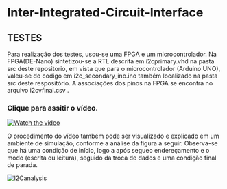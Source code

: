 # Inter-Integrated-Circuit-Interface

## TESTES
Para realização dos testes, usou-se uma FPGA e um microcontrolador. Na FPGA(DE-Nano) sintetizou-se a RTL descrita em i2cprimary.vhd na pasta src deste repositorio, em vista que para o microcontrolador (Arduino UNO), valeu-se do codigo em i2c_secondary_ino.ino também localizado na pasta src deste respositório. A associações dos pinos na FPGA se encontra no arquivo i2cvfinal.csv .

### Clique para assitir o vídeo.

[![Watch the video](https://img.youtube.com/vi/k9-YZpwUgVU/hqdefault.jpg)](https://www.youtube.com/embed/k9-YZpwUgVU)

O procedimento do vídeo também pode ser visualizado e explicado em um ambiente de simulação, conforme a análise da figura a seguir. Observa-se que há uma condição de início, logo a após segueo endereçamento e o modo (escrita ou leitura), seguido da troca de dados e uma condição final de parada.

![I2Canalysis](https://github.com/viniguim4/Inter-Integrated-Circuit-Interface/assets/127807875/5c5bc75a-0156-4337-97c0-e3a93342967a)

